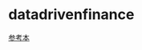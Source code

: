 # datadrivenfinance
[参考本](https://www.amazon.co.jp/%E3%83%87%E3%83%BC%E3%82%BF%E9%A7%86%E5%8B%95%E5%9E%8B%E3%83%95%E3%82%A1%E3%82%A4%E3%83%8A%E3%83%B3%E3%82%B9-%E5%9F%BA%E7%A4%8E%E7%90%86%E8%AB%96%E3%81%8B%E3%82%89Python%E6%A9%9F%E6%A2%B0%E5%AD%A6%E7%BF%92%E3%81%AB%E3%82%88%E3%82%8B%E5%BF%9C%E7%94%A8-%E5%90%89%E5%B7%9D-%E5%A4%A7%E4%BB%8B/dp/4320096525)
